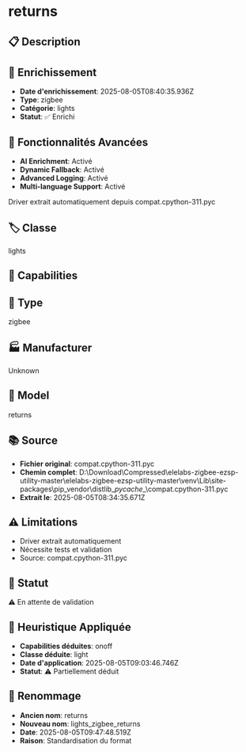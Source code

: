# returns

## 📋 Description

## 🔧 Enrichissement
- **Date d'enrichissement**: 2025-08-05T08:40:35.936Z
- **Type**: zigbee
- **Catégorie**: lights
- **Statut**: ✅ Enrichi

## 🚀 Fonctionnalités Avancées
- **AI Enrichment**: Activé
- **Dynamic Fallback**: Activé
- **Advanced Logging**: Activé
- **Multi-language Support**: Activé

Driver extrait automatiquement depuis compat.cpython-311.pyc

## 🏷️ Classe
lights

## 🔧 Capabilities


## 📡 Type
zigbee

## 🏭 Manufacturer
Unknown

## 📱 Model
returns

## 📚 Source
- **Fichier original**: compat.cpython-311.pyc
- **Chemin complet**: D:\Download\Compressed\elelabs-zigbee-ezsp-utility-master\elelabs-zigbee-ezsp-utility-master\venv\Lib\site-packages\pip\_vendor\distlib\__pycache__\compat.cpython-311.pyc
- **Extrait le**: 2025-08-05T08:34:35.671Z

## ⚠️ Limitations
- Driver extrait automatiquement
- Nécessite tests et validation
- Source: compat.cpython-311.pyc

## 🚀 Statut
⚠️ En attente de validation

## 🧠 Heuristique Appliquée
- **Capabilities déduites**: onoff
- **Classe déduite**: light
- **Date d'application**: 2025-08-05T09:03:46.746Z
- **Statut**: ⚠️ Partiellement déduit

## 🔄 Renommage
- **Ancien nom**: returns
- **Nouveau nom**: lights_zigbee_returns
- **Date**: 2025-08-05T09:47:48.519Z
- **Raison**: Standardisation du format
